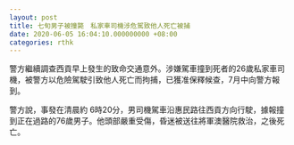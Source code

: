 ```yaml
---
layout: post
title: 七旬男子被撞斃　私家車司機涉危駕致他人死亡被捕
date: 2020-06-05 16:04:10.000000000 +08:00
categories: rthk
---
```


警方繼續調查西貢早上發生的致命交通意外。涉嫌駕車撞到死者的26歲私家車司機，被警方以危險駕駛引致他人死亡而拘捕，已獲准保釋候查，7月中向警方報到。

警方說，事發在清晨約 6時20分，男司機駕車沿惠民路往西貢方向行駛，據報撞到正在過路的76歲男子。他頭部嚴重受傷，昏迷被送往將軍澳醫院救治，之後死亡。
